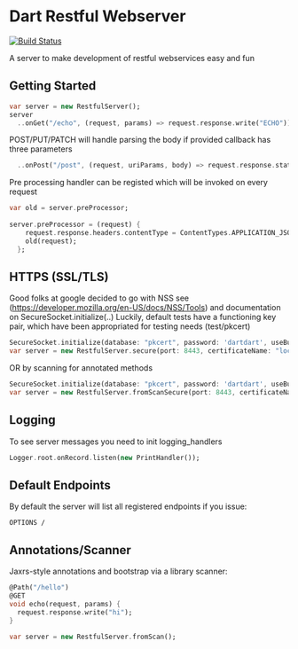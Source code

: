 Dart Restful Webserver 
======================

[![Build Status](https://drone.io/github.com/dkornishev/dartrs/status.png)](https://drone.io/github.com/dkornishev/dartrs/latest)

A server to make development of restful webservices easy and fun

Getting Started
---------------

```dart
var server = new RestfulServer();
server
  ..onGet("/echo", (request, params) => request.response.write("ECHO"))
```

POST/PUT/PATCH will handle parsing the body if provided callback has three parameters
```dart
  ..onPost("/post", (request, uriParams, body) => request.response.statusCode=HttpStatus.CREATED)   
```
Pre processing handler can be registed which will be invoked on every request
```dart
var old = server.preProcessor;
  
server.preProcessor = (request) {
    request.response.headers.contentType = ContentTypes.APPLICATION_JSON;
    old(request);
  };
```
HTTPS (SSL/TLS)
---------------
Good folks at google decided to go with NSS see (https://developer.mozilla.org/en-US/docs/NSS/Tools) 
and documentation on SecureSocket.initialize(..)
Luckily, default tests have a functioning key pair, which have been appropriated for testing needs (test/pkcert)
```dart
SecureSocket.initialize(database: "pkcert", password: 'dartdart', useBuiltinRoots: false);
var server = new RestfulServer.secure(port: 8443, certificateName: "localhost_cert");
```
OR by scanning for annotated methods
```dart
SecureSocket.initialize(database: "pkcert", password: 'dartdart', useBuiltinRoots: false);
var server = new RestfulServer.fromScanSecure(port: 8443, certificateName: "localhost_cert");
```

Logging
-------
To see server messages you need to init logging_handlers
```dart
Logger.root.onRecord.listen(new PrintHandler());
```

Default Endpoints
-----------------
By default the server will list all registered endpoints if you issue:
```
OPTIONS /
```

Annotations/Scanner
-------------------
Jaxrs-style annotations and bootstrap via a library scanner:
```dart
@Path("/hello")
@GET
void echo(request, params) {
  request.response.write("hi");
}

var server = new RestfulServer.fromScan();
```
